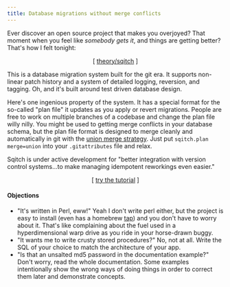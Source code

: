```yaml
---
title: Database migrations without merge conflicts
---
```


Ever discover an open source project that makes you overjoyed? That
moment when you feel like *somebody gets it*, and things are getting
better? That's how I felt tonight:

<div style="text-align: center;">[&nbsp;<a href="https://github.com/theory/sqitch">theory/sqitch</a>&nbsp;]</div>

This is a database migration system built for the git era. It
supports non-linear patch history and a system of detailed logging,
reversion, and tagging. Oh, and it's built around test driven
database design.

Here's one ingenious property of the system. It has a special format
for the so-called "plan file" it updates as you apply or revert
migrations. People are free to work on multiple branches of a
codebase and change the plan file willy nilly. You might be used
to getting merge conflicts in your database schema, but the plan
file format is designed to merge cleanly and automatically in git
with the [union merge
strategy](http://git-scm.com/docs/gitattributes#_built-in_merge_drivers).
Just put `sqitch.plan merge=union` into your `.gitattributes` file
and relax.

Sqitch is under active development for "better integration with
version control systems...to make managing idempotent reworkings
even easier."

<div style="text-align: center;">[&nbsp;<a href="https://github.com/theory/sqitch/blob/master/lib/sqitchtutorial.pod">try the tutorial</a>&nbsp;]</div>

#### Objections

* "It's written in Perl, eww!" Yeah I don't write perl either, but
  the project is easy to install (even has a homebrew <a
  href="https://github.com/theory/homebrew-sqitch/">tap</a>) and you
  don't have to worry about it. That's like complaining about the
  fuel used in a hyperdimensional warp drive as you ride in your
  horse-drawn buggy.
* "It wants me to write crusty stored procedures?" No, not at all.
  Write the SQL of your choice to match the architecture of your app.
* "Is that an unsalted md5 password in the documentation example?"
  Don't worry, read the whole documentation. Some examples intentionally
  show the wrong ways of doing things in order to correct them later
  and demonstrate concepts.

<script async class="speakerdeck-embed" data-id="ad105ed0ac490130d6a626f5cde8fd08" data-ratio="1.2994923857868" src="//speakerdeck.com/assets/embed.js"></script>
